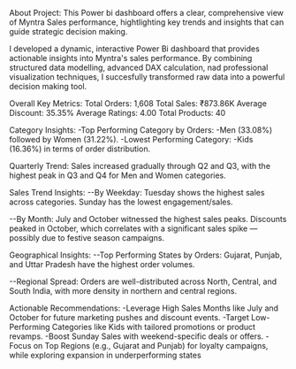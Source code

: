 About Project:
This Power bi dashboard offers a clear, comprehensive view of Myntra Sales performance, hightlighting key trends and insights that can guide strategic decision making.

I developed a dynamic, interactive Power Bi dashboard that provides actionable insights into Myntra's sales performance. By combining structured data modelling, advanced DAX calculation, nad professional visualization techniques, I succesfully transformed raw data into a powerful decision making tool.

Overall Key Metrics:
Total Orders: 1,608
Total Sales: ₹873.86K
Average Discount: 35.35%
Average Ratings: 4.00
Total Products: 40

Category Insights:
-Top Performing Category by Orders:
-Men (33.08%) followed by Women (31.22%).
-Lowest Performing Category:
-Kids (16.36%) in terms of order distribution.

Quarterly Trend:
Sales increased gradually through Q2 and Q3, with the highest peak in Q3 and Q4 for Men and Women categories.

Sales Trend Insights:
--By Weekday:
Tuesday shows the highest sales across categories.
Sunday has the lowest engagement/sales.

--By Month:
July and October witnessed the highest sales peaks.
Discounts peaked in October, which correlates with a significant sales spike — possibly due to festive season campaigns.

Geographical Insights:
--Top Performing States by Orders:
Gujarat, Punjab, and Uttar Pradesh have the highest order volumes.

--Regional Spread:
Orders are well-distributed across North, Central, and South India, with more density in northern and central regions.

Actionable Recommendations:
-Leverage High Sales Months like July and October for future marketing pushes and discount events.
-Target Low-Performing Categories like Kids with tailored promotions or product revamps.
-Boost Sunday Sales with weekend-specific deals or offers.
-Focus on Top Regions (e.g., Gujarat and Punjab) for loyalty campaigns, while exploring expansion in underperforming states
